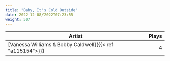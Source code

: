 ```yaml
---
title: "Baby, It's Cold Outside"
date: 2022-12-08/2022T07:23:55
weight: 507
---
```




 Artist | Plays 
----- | -----:
[Vanessa Williams & Bobby Caldwell]({{< ref "a115154">}}) | 4
